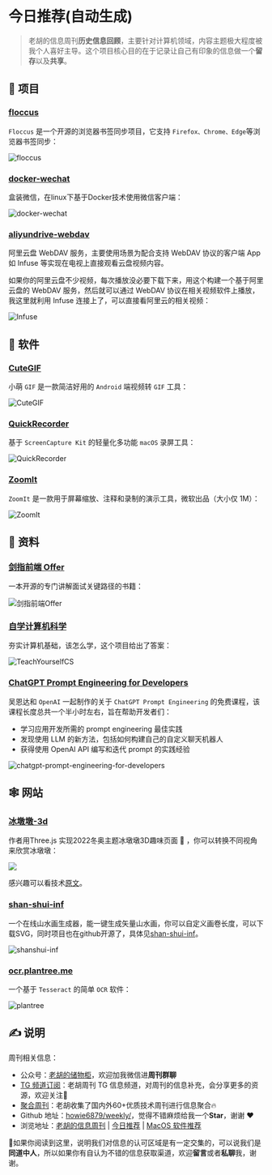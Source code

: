 # 今日推荐(自动生成)

> 老胡的信息周刊**历史信息回顾**，主要针对计算机领域，内容主题极大程度被我个人喜好主导。这个项目核心目的在于记录让自己有印象的信息做一个**留存**以及**共享**。


## 🎯 项目 

### [floccus](https://github.com/floccusaddon/floccus)

`Floccus` 是一个开源的浏览器书签同步项目，它支持 `Firefox、Chrome、Edge`等浏览器书签同步：

![floccus](https://images-1252557999.file.myqcloud.com/uPic/floccus.jpg) 

### [docker-wechat](https://github.com/huan/docker-wechat)

盒装微信，在linux下基于Docker技术使用微信客户端：

![docker-wechat](https://images-1252557999.file.myqcloud.com/uPic/docker-wechat.png) 

### [aliyundrive-webdav](https://github.com/messense/aliyundrive-webdav)

阿里云盘 WebDAV 服务，主要使用场景为配合支持 WebDAV 协议的客户端 App 如 Infuse 等实现在电视上直接观看云盘视频内容。

如果你的阿里云盘不少视频，每次播放没必要下载下来，用这个构建一个基于阿里云盘的 WebDAV 服务，然后就可以通过 WebDAV 协议在相关视频软件上播放，我这里就利用 Infuse 连接上了，可以直接看阿里云的相关视频：

![Infuse](https://images-1252557999.file.myqcloud.com/uPic/Fbred5.png) 

## 🤖 软件 

### [CuteGIF](https://github.com/tasy5kg/CuteGIF)

小萌 `GIF` 是一款简洁好用的 `Android` 端视频转 `GIF` 工具：

![CuteGIF](https://images-1252557999.file.myqcloud.com/uPic/CuteGIF.jpg) 

### [QuickRecorder](https://github.com/lihaoyun6/QuickRecorder)

基于 `ScreenCapture Kit` 的轻量化多功能 `macOS` 录屏工具：

![QuickRecorder](https://images-1252557999.file.myqcloud.com/uPic/QuickRecorder.jpg) 

### [ZoomIt](https://learn.microsoft.com/en-us/sysinternals/downloads/zoomit)

`ZoomIt` 是一款用于屏幕缩放、注释和录制的演示工具，微软出品（大小仅 1M）：

![ZoomIt](https://images-1252557999.file.myqcloud.com/uPic/ZoomIt.jpg) 

## 👀 资料 

### [剑指前端 Offer](https://github.com/hzfe/awesome-interview)

一本开源的专门讲解面试关键路径的书籍：

![剑指前端Offer](https://images-1252557999.file.myqcloud.com/uPic/%E5%89%91%E6%8C%87%E5%89%8D%E7%AB%AF%20Offer.jpg) 

### [自学计算机科学](https://github.com/izackwu/TeachYourselfCS-CN/blob/master/TeachYourselfCS-CN.md)

夯实计算机基础，该怎么学，这个项目给出了答案：

![TeachYourselfCS](https://images-1252557999.file.myqcloud.com/uPic/hKl2yK.png) 

### [ChatGPT Prompt Engineering for Developers](https://www.deeplearning.ai/short-courses/chatgpt-prompt-engineering-for-developers/)

吴恩达和 `OpenAI` 一起制作的关于 `ChatGPT Prompt Engineering` 的免费课程，该课程长度总共一个半小时左右，旨在帮助开发者们：

- 学习应用开发所需的 prompt engineering 最佳实践
- 发现使用 LLM 的新方法，包括如何构建自己的自定义聊天机器人
- 获得使用 OpenAI API 编写和迭代 prompt 的实践经验

![chatgpt-prompt-engineering-for-developers](https://images-1252557999.file.myqcloud.com/uPic/chatgpt-prompt-engineering-for-developers.jpg) 

## 🕸 网站 

### [冰墩墩-3d](https://dragonir.github.io/3d/#/olympic)

作者用Three.js 实现2022冬奥主题冰墩墩3D趣味页面 🐼 ，你可以转换不同视角来欣赏冰墩墩：

![](https://images-1252557999.file.myqcloud.com/uPic/bdd-3d.png)


感兴趣可以看技术[原文](https://www.cnblogs.com/dragonir/p/15861204.html)。 

### [shan-shui-inf](http://shan-shui-inf.lingdong.works/)

一个在线山水画生成器，能一键生成矢量山水画，你可以自定义画卷长度，可以下载SVG，同时项目也在github开源了，具体见[shan-shui-inf](https://github.com/LingDong-/shan-shui-inf)。

![shanshui-inf](https://images-1252557999.file.myqcloud.com/uPic/shanshui-inf.jpg) 

### [ocr.plantree.me](https://ocr.plantree.me/ocr)

一个基于 `Tesseract` 的简单 `OCR` 软件：

![plantree](https://images-1252557999.file.myqcloud.com/uPic/plantree.jpg) 

## ✍️ 说明

周刊相关信息：

- 公众号：[老胡的储物柜](https://images-1252557999.file.myqcloud.com/uPic/ETIbMe.jpg)，欢迎加我微信进**周刊群聊**
- [TG 频道订阅](https://t.me/howie_weekly)：老胡周刊 TG 信息频道，对周刊的信息补充，会分享更多的资源，欢迎关注👏
- [聚合周刊](https://www.fre321.com/weekly)：老胡收集了国内外60+优质技术周刊进行信息聚合🔥
- Github 地址：[howie6879/weekly/](https://github.com/howie6879/weekly/)，觉得不错麻烦给我一个**Star**，谢谢 ❤️
- 浏览地址：[老胡的信息周刊](https://weekly.howie6879.com) | [今日推荐](https://weekly.howie6879.com/recommend/index.html) | [MacOS 软件推荐](https://weekly.howie6879.com/soft/mac.html)

🙌如果你阅读到这里，说明我们对信息的认可区域是有一定交集的，可以说我们是**同道中人**，所以如果你有自认为不错的信息获取渠道，欢迎**留言**或者**私聊**我，谢谢。